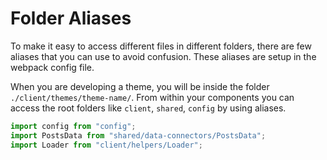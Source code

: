 # Folder Aliases

To make it easy to access different files in different folders, there are few aliases that you can use to avoid confusion. These aliases are setup in the webpack config file.

When you are developing a theme, you will be inside the folder `./client/themes/theme-name/`. From within your components you can access the root folders like `client`, `shared`, `config` by using aliases.

```jsx
import config from "config";
import PostsData from "shared/data-connectors/PostsData";
import Loader from "client/helpers/Loader";
```


